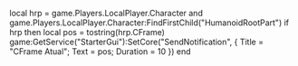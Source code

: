 local hrp = game.Players.LocalPlayer.Character and game.Players.LocalPlayer.Character:FindFirstChild("HumanoidRootPart")
if hrp then
    local pos = tostring(hrp.CFrame)
    game:GetService("StarterGui"):SetCore("SendNotification", {
        Title = "CFrame Atual";
        Text = pos;
        Duration = 10
    })
end
